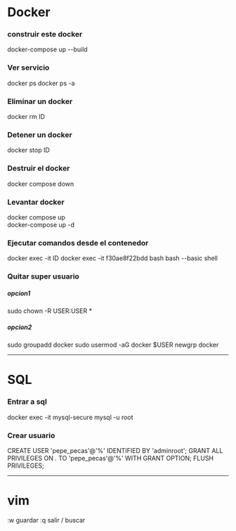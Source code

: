 # Docker

### construir este docker 
docker-compose up --build

### Ver servicio
docker ps
docker ps -a

### Eliminar un docker
docker rm ID

### Detener un docker 
docker stop ID

### Destruir el docker
docker compose down

### Levantar docker
docker compose up				
docker-compose up -d

### Ejecutar comandos desde el contenedor
docker exec -it ID
docker exec -it f30ae8f22bdd bash
bash --basic shell

### Quitar super usuario
##### opcion1
sudo chown -R USER:USER *

##### opcion2
sudo groupadd docker
sudo usermod -aG docker $USER
newgrp docker

---
# SQL

### Entrar a sql
docker exec -it mysql-secure mysql -u root

### Crear usuario
CREATE USER 'pepe_pecas'@'%' IDENTIFIED BY 'adminroot';
GRANT ALL PRIVILEGES ON *.* TO 'pepe_pecas'@'%' WITH GRANT OPTION;
FLUSH PRIVILEGES;

---

# vim
:w guardar
:q salir
/ buscar
